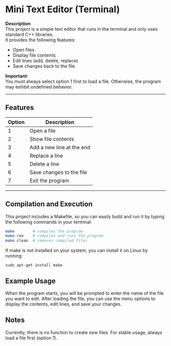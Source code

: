 # Mini Text Editor (Terminal)

**Description**  
This project is a simple text editor that runs in the terminal and only uses standard C++ libraries.  
It provides the following features:  
- Open files  
- Display file contents  
- Edit lines (add, delete, replace)  
- Save changes back to the file

**Important:**  
You must always select option 1 first to load a file. Otherwise, the program may exhibit undefined behavior.

---

## Features

| Option | Description                  |
|--------|------------------------------|
| 1      | Open a file                  |
| 2      | Show file contents           |
| 3      | Add a new line at the end    |
| 4      | Replace a line               |
| 5      | Delete a line                |
| 6      | Save changes to the file     |
| 7      | Exit the program             |

---

## Compilation and Execution

This project includes a Makefile, so you can easily build and run it by typing the following commands in your terminal:

```bash
make        # compiles the program
make run    # compiles and runs the program
make clean  # removes compiled files
````

If make is not installed on your system, you can install it on Linux by running:

```
sudo apt-get install make
```

## Example Usage
When the program starts, you will be prompted to enter the name of the file you want to edit.
After loading the file, you can use the menu options to display the contents, edit lines, and save your changes.

## Notes
Currently, there is no function to create new files.
For stable usage, always load a file first (option 1).
